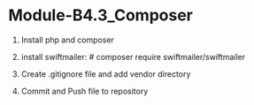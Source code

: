 # Module-B4.3_Composer

1) Install php and composer

2) install swiftmailer:  # composer require swiftmailer/swiftmailer

3) Create .gitignore file and add vendor directory

4) Commit and Push file to repository
